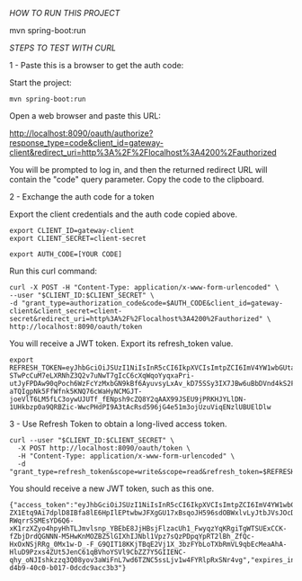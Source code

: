 *HOW TO RUN THIS PROJECT*

mvn spring-boot:run

*STEPS TO TEST WITH CURL*


1 - Paste this is a browser to get the auth code:

Start the project:

```
mvn spring-boot:run
```

Open a web browser and paste this URL:
     
[http://localhost:8090/oauth/authorize?response_type=code&client_id=gateway-client&redirect_uri=http%3A%2F%2Flocalhost%3A4200%2Fauthorized](http://localhost:8090/oauth/authorize?response_type=code&client_id=gateway-client&redirect_uri=http%3A%2F%2Flocalhost%3A4200%2Fauthorized)

You will be prompted to log in, and then the returned redirect URL will contain the "code" query parameter. Copy the code to the clipboard.    

2 - Exchange the auth code for a token

Export the client credentials and the auth code copied above.

```
export CLIENT_ID=gateway-client
export CLIENT_SECRET=client-secret

export AUTH_CODE=[YOUR CODE]
```

Run this curl command:

```
curl -X POST -H "Content-Type: application/x-www-form-urlencoded" \
--user "$CLIENT_ID:$CLIENT_SECRET" \
-d "grant_type=authorization_code&code=$AUTH_CODE&client_id=gateway-client&client_secret=client-secret&redirect_uri=http%3A%2F%2Flocalhost%3A4200%2Fauthorized" \
http://localhost:8090/oauth/token
```

You will receive a JWT token. Export its refresh_token value.

```
export REFRESH_TOKEN=eyJhbGciOiJSUzI1NiIsInR5cCI6IkpXVCIsImtpZCI6ImV4YW1wbGUta2V5LWlkIn0.eyJ1c2VyX25hbWUiOiJqb2huIiwic2NvcGUiOlsidHJ1c3QiLCJyZWFkIiwid3JpdGUiXSwiYXRpIjoiY2Y1ZmRjMTctZmQxMC00Y2Q4LWIzNWEtNjAxMWU4NjI3ZWQ2IiwiZXhwIjoxNjI5NDgwNTI0LCJhdXRob3JpdGllcyI6WyJST0xFX1VTRVIiLCJST0xFX0VNUExPWUVFIl0sImp0aSI6IjRiZjIyZjU1LTVjODMtNDFlMi05ZjE4LWZmNTQ0ZTc0M2IwNCIsImNsaWVudF9pZCI6ImdhdGV3YXktY2xpZW50In0.MUAmBHmqqDWcFtsBkNrvmJbFbP4qumvwF0gi6FgWbDGouHKF4blV62Lt0L-STwPcCuM7eLXRNhZ3Q2v7uNwT7gIcC6cXqWqoYyqxaPri-utJyFPDAw90qPoch6WzFcYzMxbGN9kBf6AyuvsyLxAv_kD75SSy3IX7JBw6uBbDVnd4kS2FCKv8rCt7-aTQIgpNk5FfWfnk5KNQ76cWaHyNCMGJT-joeVlT6LM5fLC3oywUJUTf_fENpsh9cZQ8Y2qAAX99JSEU9jPRKHJYLlDN-1UHkbzp0a9QRBZic-WwcPHdPI9A3tAcRsd596jG4e51m3ojUzuViqENzlUBUElDlw
```

3 - Use Refresh Token to obtain a long-lived access token.

```
curl --user "$CLIENT_ID:$CLIENT_SECRET" \
  -X POST http://localhost:8090/oauth/token \
  -H "Content-Type: application/x-www-form-urlencoded" \
  -d "grant_type=refresh_token&scope=write&scope=read&refresh_token=$REFRESH_TOKEN"
```

You should receive a new JWT token, such as this one.

```
{"access_token":"eyJhbGciOiJSUzI1NiIsInR5cCI6IkpXVCIsImtpZCI6ImV4YW1wbGUta2V5LWlkIn0.eyJleHAiOjE2MjkzOTgwMjgsInVzZXJfbmFtZSI6ImpvaG4iLCJqdGkiOiIwYzE5YTU4ZS1kNGI5LTQwYzAtYjAxNy0wZGNkYzlhY2MzYjMiLCJjbGllbnRfaWQiOiJnYXRld2F5LWNsaWVudCIsInNjb3BlIjpbIndyaXRlIl19.zI1mWdJ7VSpY4IJI6i9WBI9FAH9jSIKOyifxDo0ku_t2A9jw5VJqSO5PXM4PEQTUilRqmNpZHtHBMwnwpmsbFbzer8U2lzjKxyvMqccLeCfxVwoD3F5HpUlD95w0NxNcCGRH5kNG7ZuhLVGnW59XmCbs0zypKEmgzWPhtJXmP68_TRW5mA4RFqihzO7o6oxRJU4F2iA4OKEseBClrj7vtPbnz-ZX1Etq9Ai7dplD8IBfa8lE6HpIlEPtwbwJFXgGU17xBsqoJH596sdOBWxlvLyJtbJVsJOcDzv0sTZXS5oZrJ5fz71TuXorEnftUBPlRNgijt44t41aDegGEM5Zfw","token_type":"bearer","refresh_token":"eyJhbGciOiJSUzI1NiIsInR5cCI6IkpXVCIsImtpZCI6ImV4YW1wbGUta2V5LWlkIn0.eyJleHAiOjE2Mjk0ODA1MjQsInVzZXJfbmFtZSI6ImpvaG4iLCJqdGkiOiI0YmYyMmY1NS01YzgzLTQxZTItOWYxOC1mZjU0NGU3NDNiMDQiLCJjbGllbnRfaWQiOiJnYXRld2F5LWNsaWVudCIsInNjb3BlIjpbIndyaXRlIl0sImF0aSI6IjBjMTlhNThlLWQ0YjktNDBjMC1iMDE3LTBkY2RjOWFjYzNiMyJ9.XZ7zH9rBFTyQKNMJNg3sdA6D-RWqrrSSMEsYD6Q6-xK1rzXZyo4hpyHhTLJmvlsnp_YBEbE8JjHBsjFlzacUh1_FwyqzYqKRgiTgWTSUExCCK-fZbjDrdQGNNN-M5HwKnMOZBZ5lGIXhIJNbl1Vpz7sQzPDpqYpRT2lBh_ZfQc-HxOxNSjRRg_0Mx1w-D_-F_G9QIT18KKjTBqE2Vj1X_3bzFYbLoTXbRmVL9qbEcMeaAhA-HluD9Pzxs4ZUt5JenC61qBVhoYSVl9CbZZ7Y5GIIENC-qhy_oNJIshkzzq3Q08yov3aWiFnL7wd6TZNC5ssLjv1w4FYRlpRxSNr4vg","expires_in":3599,"scope":"write","jti":"0c19a58e-d4b9-40c0-b017-0dcdc9acc3b3"}
```
